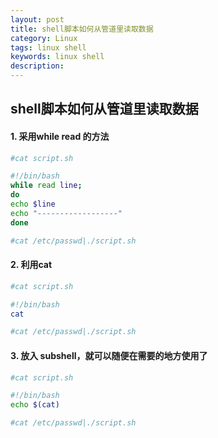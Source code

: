 ```yaml
---
layout: post
title: shell脚本如何从管道里读取数据
category: Linux
tags: linux shell 
keywords: linux shell
description: 
---
```


## shell脚本如何从管道里读取数据

#### 1. 采用while read 的方法 

```bash
#cat script.sh

#!/bin/bash
while read line;
do
echo $line
echo "------------------"
done

#cat /etc/passwd|./script.sh
```

#### 2. 利用cat 

```bash
#cat script.sh

#!/bin/bash
cat

#cat /etc/passwd|./script.sh
```

#### 3. 放入 subshell，就可以随便在需要的地方使用了

```bash
#cat script.sh

#!/bin/bash
echo $(cat)

#cat /etc/passwd|./script.sh

```
